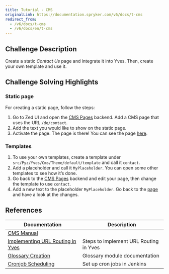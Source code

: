 ```yaml
---
title: Tutorial - CMS
originalLink: https://documentation.spryker.com/v6/docs/t-cms
redirect_from:
  - /v6/docs/t-cms
  - /v6/docs/en/t-cms
---
```


<!--used to be: http://spryker.github.io/challenge/cms/-->

## Challenge Description
Create a static _Contact Us_ page and integrate it into Yves. Then, create your own template and use it.

## Challenge Solving Highlights
### Static page
For creating a static page, follow the steps:
1. Go to Zed UI and open the [CMS Pages](http://zed.de.demoshop.local/cms-gui/list-page) backend. Add a CMS page that uses the URL `/de/contact`.
2. Add the text you would like to show on the static page.
3. Activate the page.
The page is there! You can see the page [here](http://www.de.demoshop.local/de/contact).

### Templates
1. To use your own templates, create a template under `src/Pyz/Yves/Cms/Theme/default/template` and call it `contact`.
2. Add a placeholder and call it `MyPlaceholder`. You can open some other templates to see how it’s done.
3. Go back to the [CMS Pages](http://zed.de.demoshop.local/cms-gui/list-page) backend and edit your page, then change the template to use `contact`.
4. Add a new text to the placeholder `MyPlaceholder`.
Go back to the [page](http://www.de.demoshop.local/de/contact) and have a look at the changes.

## References

| Documentation | Description |
| --- | --- |
| [CMS Manual](/docs/scos/dev/features/202001.0/cms/cms)  |
|  [Implementing URL Routing in Yves](/docs/scos/dev/developer-guides/202001.0/development-guide/back-end/yves/yves-url-routin)| Steps to implement URL Routing in Yves |
| [Glossary Creation](/docs/scos/dev/features/202001.0/internationalization/glossary-creation/glossary-creati) |Glossary module documentation  |
| [Cronjob Scheduling](https://documentation.spryker.com/v4/docs/cronjob-scheduling-1) | Set up cron jobs in Jenkins |

<!-- Last review date: Sep 11, 2017_

[//]: # (by Theodoros Liokos) -->
